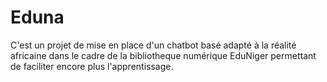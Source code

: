 # Eduna
C'est un projet de mise en place d'un chatbot basé adapté à la réalité africaine dans le cadre de la bibliotheque numérique EduNiger permettant de faciliter encore plus l'apprentissage.
